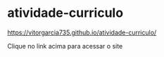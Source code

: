 # atividade-curriculo
https://vitorgarcia735.github.io/atividade-curriculo/

<p>Clique no link acima para acessar o site</p>
